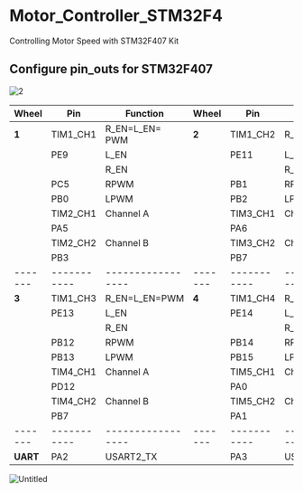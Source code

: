 # Motor_Controller_STM32F4
Controlling Motor Speed with STM32F407 Kit
## Configure pin_outs for STM32F407

![2](https://github.com/WanL0q/Motor_Controller_STM32F4/assets/134664967/6f5dd2d4-7768-4194-b607-57ba9f7a5470)

| Wheel | Pin       | Function        | Wheel | Pin       | Function        |
|-------|-----------|-----------------|-------|-----------|-----------------|
| **1**     | TIM1_CH1  | R_EN=L_EN= PWM | **2**     | TIM1_CH2  | R_EN=L_EN=PWM   |
|       | PE9       | L_EN            |       | PE11      | L_EN            |
|       |           | R_EN            |       |           | R_EN            |
|       | PC5       | RPWM            |       | PB1       | RPWM            |
|       | PB0       | LPWM            |       | PB2       | LPWM            |
|       | TIM2_CH1  | Channel A       |       | TIM3_CH1  | Channel A       |
|       | PA5       |                 |       | PA6       |                 |
|       | TIM2_CH2  | Channel B       |        | TIM3_CH2  | Channel B       |
|       | PB3       |                 |       | PB7       |                 |
|-------|-----------|-----------------|-------|-----------|-----------------|
| **3**     | TIM1_CH3  | R_EN=L_EN=PWM   | **4**    | TIM1_CH4  | R_EN=L_EN=PWM   |
|       | PE13      | L_EN            |       | PE14      | L_EN            |
|       |           | R_EN            |       |           | R_EN            |
|       | PB12      | RPWM            |       | PB14      | RPWM            |
|       | PB13      | LPWM            |       | PB15      | LPWM            |
|       | TIM4_CH1  | Channel A       |       | TIM5_CH1  | Channel A       |
|       | PD12      |                 |       | PA0       |                 |
|       | TIM4_CH2  | Channel B       |       | TIM5_CH2  | Channel B       |
|       | PB7       |                 |       | PA1       |                 |
|-------|-----------|-----------------|-------|-----------|-----------------|
| **UART**  | PA2       | USART2_TX       |       | PA3       | USART2_RX       |


![Untitled](https://github.com/WanL0q/Motor_Controller_STM32F4/assets/134664967/8cce08ca-791c-4710-b91d-051e33a09514)
